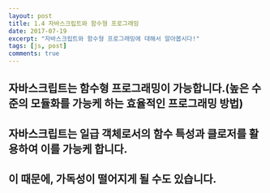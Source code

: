 ```yaml
---
layout: post
title: 1.4 자바스크립트와 함수형 프로그래밍
date: 2017-07-19
excerpt: "자바스크립트와 함수형 프로그래밍에 대해서 알아봅시다!"
tags: [js, post]
comments: true
---
```


## 자바스크립트는 함수형 프로그래밍이 가능합니다.(높은 수준의 모듈화를 가능케 하는 효율적인 프로그래밍 방법)
## 자바스크립트는 일급 객체로서의 함수 특성과 클로저를 활용하여 이를 가능케 합니다.
## 이 때문에, 가독성이 떨어지게 될 수도 있습니다.